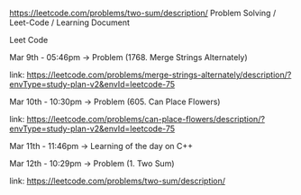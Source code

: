 https://leetcode.com/problems/two-sum/description/ Problem Solving / Leet-Code / Learning Document

Leet Code

Mar 9th - 05:46pm -> Problem (1768. Merge Strings Alternately)

link: https://leetcode.com/problems/merge-strings-alternately/description/?envType=study-plan-v2&envId=leetcode-75

Mar 10th - 10:30pm -> Problem (605. Can Place Flowers)

link: https://leetcode.com/problems/can-place-flowers/description/?envType=study-plan-v2&envId=leetcode-75


Mar 11th - 11:46pm -> Learning of the day on C++


Mar 12th - 10:29pm -> Problem (1. Two Sum)

link: https://leetcode.com/problems/two-sum/description/